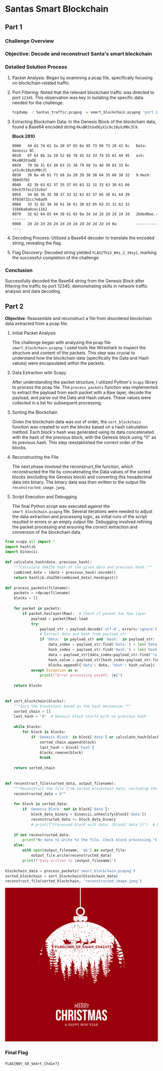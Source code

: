 # Santas Smart Blockchain

## Part 1

### Challenge Overview

### Objective: Decode and reconstruct Santa's smart blockchain

### Detailed Solution Process

1. Packet Analysis: Began by examining a pcap file, specifically focusing on blockchain-related traffic.
2. Port Filtering: Noted that the relevant blockchain traffic was directed to port `12345`. This observation was key in isolating the specific data needed for the challenge.

    ```sh
    tcpdump -r Santas_traffic.pcapng -w smart_blockchain.pcapng 'port 12345'
    ```

3. Extracting Blockchain Data: In the Genesis Block of the blockchain data, found a Base64 encoded string `RkxBR3tUaDEyX1c0c18yXzM0c3l9`.

    **Block 2810**

    ```hex
    0000   44 61 74 61 3a 20 47 65 6e 65 73 69 73 20 42 6c   Data: Genesis Bl
    0010   6f 63 6b 3a 20 52 6b 78 42 52 33 74 55 61 44 45   ock: RkxBR3tUaDE
    0020   79 58 31 63 30 63 31 38 79 58 7a 4d 30 63 33 6c   yX1c0c18yXzM0c3l
    0030   39 0a 48 61 73 68 3a 20 39 38 30 64 35 66 38 32   9.Hash: 980d5f82
    0040   62 39 63 62 37 35 37 65 63 32 31 33 63 30 61 66   b9cb757ec213c0af
    0050   34 66 36 35 30 37 33 32 63 63 37 65 36 61 64 39   4f650732cc7e6ad9
    0060   33 31 62 36 36 61 36 61 30 63 65 63 31 31 62 32   31b66a6a0cec11b2
    0070   32 62 64 65 64 30 61 65 0a 2d 2d 2d 2d 2d 2d 2d   2bded0ae.-------
    0080   2d 2d 2d 2d 2d 2d 2d 2d 2d 2d 2d 2d 2d 0a         -------------.
    ```

4. Decoding Process: Utilized a Base64 decoder to translate the encoded string, revealing the flag.
5. Flag Discovery: Decoded string yielded `FLAG{Th12_W4s_2_34sy}`, marking the successful completion of the challenge.

### Conclusion

Successfully decoded the Base64 string from the Genesis Block after filtering the traffic by port 12345, demonstrating skills in network traffic analysis and data decoding.

## Part 2

**Objective**: Reassemble and reconstruct a file from disordered blockchain data extracted from a pcap file.

1. Initial Packet Analysis

    The challenge began with analyzing the pcap file `smart_blockchain.pcapng`. I used tools like Wireshark to inspect the structure and content of the packets. This step was crucial to understand how the blockchain data (specifically the Data and Hash values) were encapsulated within the packets.

2. Data Extraction with Scapy

    After understanding the packet structure, I utilized Python's `Scapy` library to process the pcap file. The `process_packets` function was implemented to extract the payload from each packet with a Raw layer, decode the payload, and parse out the Data and Hash values. These values were collected in a list for subsequent processing.

3. Sorting the Blockchain

    Given the blockchain data was out of order, the `sort_blockchain` function was created to sort the blocks based on a hash calculation method. Each block's hash was generated using its data concatenated with the hash of the previous block, with the Genesis block using "0" as its previous hash. This step reestablished the correct order of the blocks.

4. Reconstructing the File

    The next phase involved the reconstruct_file function, which reconstructed the file by concatenating the Data values of the sorted blocks (excluding the Genesis block) and converting this hexadecimal data into binary. The binary data was then written to the output file `reconstructed_image.jpeg`.

5. Script Execution and Debugging

    The final Python script was executed against the `smart_blockchain.pcapng` file. Several iterations were needed to adjust the data extraction and processing logic, as initial runs of the script resulted in errors or an empty output file. Debugging involved refining the packet processing and ensuring the correct extraction and conversion of the blockchain data.

```python
from scapy.all import * 
import hashlib
import binascii

def calculate_hash(data, previous_hash):
    """Calculate SHA256 hash of the given data and previous hash."""
    combined_data = (data + previous_hash).encode()
    return hashlib.sha256(combined_data).hexdigest()

def process_packets(filename):
    packets = rdpcap(filename)
    blocks = []

    for packet in packets:
        if packet.haslayer(Raw):  # Check if packet has Raw layer
            payload = packet[Raw].load
            try:
                payload_str = payload.decode('utf-8', errors='ignore')  # Decode the payload
                # Extract data and hash from payload_str
                if 'Data:' in payload_str and 'Hash:' in payload_str:
                    data_index = payload_str.find('Data:') + len('Data: ')
                    hash_index = payload_str.find('Hash:') + len('Hash: ')
                    data = payload_str[data_index:payload_str.find('\n', data_index)].strip()
                    hash_value = payload_str[hash_index:payload_str.find('\n', hash_index)].strip()
                    blocks.append({'data': data, 'hash': hash_value})
            except Exception as e:
                print(f"Error processing packet: {e}")

    return blocks


def sort_blockchain(blocks):
    """Sort the blockchain based on the hash mechanism."""
    sorted_chain = []
    last_hash = "0"  # Genesis block starts with no previous hash

    while blocks:
        for block in blocks:
            if 'Genesis Block' in block['data'] or calculate_hash(block['data'], last_hash) == block['hash']:
                sorted_chain.append(block)
                last_hash = block['hash']
                blocks.remove(block)
                break

    return sorted_chain


def reconstruct_file(sorted_data, output_filename):
    """Reconstruct the file from sorted blockchain data, excluding the Genesis block."""
    reconstructed_data = b""

    for block in sorted_data:
        if 'Genesis Block' not in block['data']:
            block_data_binary = binascii.unhexlify(block['data'])
            reconstructed_data += block_data_binary
            # print(f"Processed block with data: {block['data']}")  # Debugging

    if not reconstructed_data:
        print("No data to write to the file. Check block processing.")
    else:
        with open(output_filename, 'wb') as output_file:
            output_file.write(reconstructed_data)
        print(f"Data written to {output_filename}")

blockchain_data = process_packets('smart_blockchain.pcapng')
sorted_blockchain = sort_blockchain(blockchain_data)
reconstruct_file(sorted_blockchain, 'reconstructed_image.jpeg')
```

![reconstructed_image](../images/reconstructed_image.jpeg)

### Final Flag

`FLAG{N0t_S0_Sm4rt_Ch41n?}`
